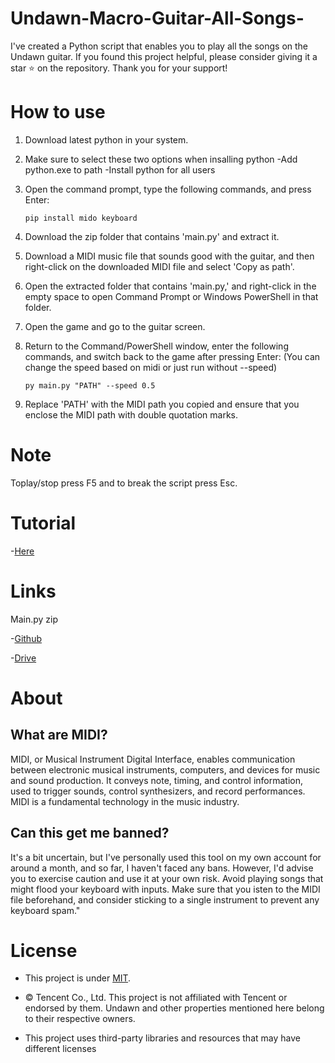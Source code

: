 # Undawn-Macro-Guitar-All-Songs-

I've created a Python script that enables you to play all the songs on the Undawn guitar. If you found this project helpful, please consider giving it a star ⭐ on the repository. Thank you for your support!

# How to use

1. Download latest python in your system.
2. Make sure to select these two options when insalling python -Add python.exe to path  -Install python for all users
3. Open the command prompt, type the following commands, and press Enter:
   
     ```
   pip install mido keyboard
    ```
  
5. Download the zip folder that contains 'main.py' and extract it.
6. Download a MIDI music file that sounds good with the guitar, and then right-click on the downloaded MIDI file and select 'Copy as path'.
7. Open the extracted folder that contains 'main.py,' and right-click in the empty space to open Command Prompt or Windows PowerShell in that folder.
8. Open the game and go to the guitar screen.
9. Return to the Command/PowerShell window, enter the following commands, and switch back to the game after pressing Enter:
                   (You can change the speed based on midi or just run without --speed)
    ```
   py main.py "PATH" --speed 0.5  
     ```
11. Replace 'PATH' with the MIDI path you copied and ensure that you enclose the MIDI path with double quotation marks.

# Note
  
  Toplay/stop press F5 and to break the script press Esc.

# Tutorial
 -[Here]()

# Links
 
  Main.py zip
     
 -[Github](https://minhaskamal.github.io/DownGit/#/home?url=https://github.com/Myinx/Undawn-Macro-Guitar-All-Songs/main.py)
     
 -[Drive](https://drive.google.com/file/d/1mhedEhVFL9hIdl4xhSBjdlbuJvhdRjMP/view?usp=sharing)
 
# About

  ## What are MIDI?
   
   MIDI, or Musical Instrument Digital Interface, enables communication between electronic musical instruments, computers, and devices for music and sound production. It conveys note, timing, and control information, used to trigger sounds, control 
 synthesizers, and record performances. MIDI is a fundamental technology in the music industry.

  ## Can this get me banned?

   It's a bit uncertain, but I've personally used this tool on my own account for around a month, and so far, I haven't faced any bans. However, I'd advise you to exercise caution and use it at your own risk. Avoid playing songs that might flood your keyboard with 
 inputs. Make sure that you isten to the MIDI file beforehand, and consider sticking to a single instrument to prevent any keyboard spam."


# License

  - This project is under [MIT](https://github.com/Myinx/Undawn-Macro-Guitar-All-Songs/blob/main/LICENSE.md).
    
  - © Tencent Co., Ltd. This project is not affiliated with Tencent or endorsed by them. Undawn and other properties mentioned here belong to their respective owners.
    
  - This project uses third-party libraries and resources that may have different licenses




                            
